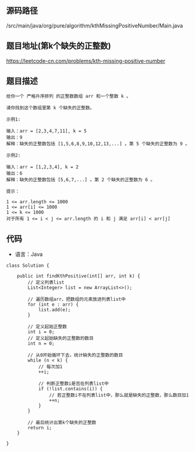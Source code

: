 ## 源码路径

/src/main/java/org/pure/algorithm/kthMissingPositiveNumber/Main.java

## 题目地址(第k个缺失的正整数)

https://leetcode-cn.com/problems/kth-missing-positive-number

## 题目描述

```
给你一个 严格升序排列 的正整数数组 arr 和一个整数 k 。

请你找到这个数组里第 k 个缺失的正整数。

示例1:

输入：arr = [2,3,4,7,11], k = 5
输出：9
解释：缺失的正整数包括 [1,5,6,8,9,10,12,13,...] 。第 5 个缺失的正整数为 9 。

示例2:

输入：arr = [1,2,3,4], k = 2
输出：6
解释：缺失的正整数包括 [5,6,7,...] 。第 2 个缺失的正整数为 6 。

提示：

1 <= arr.length <= 1000
1 <= arr[i] <= 1000
1 <= k <= 1000
对于所有 1 <= i < j <= arr.length 的 i 和 j 满足 arr[i] < arr[j]
```

## 代码

- 语言：Java

```
class Solution {

    public int findKthPositive(int[] arr, int k) {
        // 定义列表list
        List<Integer> list = new ArrayList<>();

        // 遍历数组arr，把数组的元素放进列表list中
        for (int e : arr) {
            list.add(e);
        }

        // 定义起始正整数
        int i = 0;
        // 定义起始缺失的正整数的数目
        int n = 0;

        // 从0开始循环下去，统计缺失的正整数的数目
        while (n < k) {
            // 每次加1
            ++i;

            // 判断正整数i是否在列表list中
            if (!list.contains(i)) {
                // 若正整数i不在列表list中，那么就是缺失的正整数，那么数目加1
                ++n;
            }
        }

        // 最后统计出第k个缺失的正整数
        return i;
    }

}
```